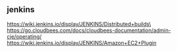 ## jenkins 
https://wiki.jenkins.io/display/JENKINS/Distributed+builds\
https://go.cloudbees.com/docs/cloudbees-documentation/admin-cje/operating/ \
https://wiki.jenkins.io/display/JENKINS/Amazon+EC2+Plugin
